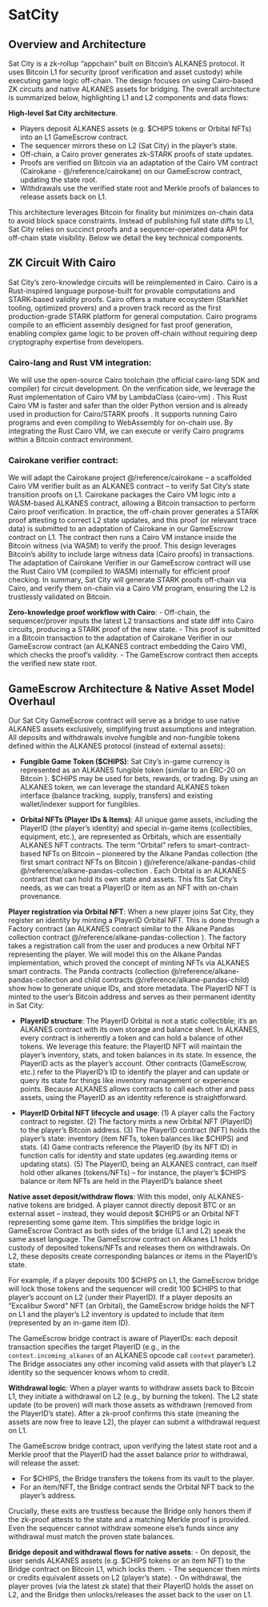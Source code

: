 # SatCity

## Overview and Architecture

Sat City is a zk-rollup “appchain” built on Bitcoin’s ALKANES protocol. It uses Bitcoin L1 for security (proof
verification and asset custody) while executing game logic off-chain. The design focuses on using
Cairo-based ZK circuits and native ALKANES assets for bridging. The overall architecture is summarized
below, highlighting L1 and L2 components and data flows:

**High-level Sat City architecture**. 
 - Players deposit ALKANES assets (e.g. $CHIPS tokens or Orbital NFTs) into an L1 GameEscrow contract. 
 - The sequencer mirrors these on L2 (Sat City) in the player’s state. 
 - Off-chain, a Cairo prover generates zk-STARK proofs of state updates. 
 - Proofs are verified on Bitcoin via an adaptation of the Cairo VM contract (Cairokane - @/reference/cairokane) on our GameEscrow contract, updating the state root. 
 - Withdrawals use the verified state root and Merkle proofs of balances to release assets back on L1.

This architecture leverages Bitcoin for finality but minimizes on-chain data to avoid block space constraints. Instead of publishing full state diffs to L1, Sat City relies on succinct proofs and a sequencer-operated data API for off-chain state visibility. Below we detail the key technical components.

## ZK Circuit With Cairo

Sat City’s zero-knowledge circuits will be reimplemented in Cairo. Cairo is a Rust-inspired language purpose-built for provable computations and STARK-based validity proofs. Cairo offers a mature ecosystem (StarkNet tooling, optimized provers) and a proven track record as the first production-grade STARK platform for general computation. Cairo programs compile to an efficient assembly designed for fast proof generation, enabling complex game logic to be proven off-chain without requiring deep cryptography expertise from developers.

### Cairo-lang and Rust VM integration: 

We will use the open-source Cairo toolchain (the official cairo-lang SDK and compiler) for circuit development. On the verification side, we leverage the Rust implementation of Cairo VM by LambdaClass (cairo-vm) . This Rust Cairo VM is faster and safer than the older Python version and is already used in production for Cairo/STARK proofs . It supports running Cairo programs and even compiling to WebAssembly for on-chain use. By integrating the Rust Cairo VM, we can execute or verify Cairo programs within a Bitcoin contract environment.

### Cairokane verifier contract: 

We will adapt the Cairokane project @/reference/cairokane  – a scaffolded Cairo VM verifier built as an ALKANES contract – to verify Sat City’s state transition proofs on L1. Cairokane packages the Cairo VM logic into a WASM-based ALKANES contract, allowing a Bitcoin transaction to perform Cairo proof verification. In practice, the off-chain prover generates a STARK proof attesting to correct L2 state updates, and this proof (or relevant trace data) is submitted to an adaptation of Cairokane in our GameEscrow contract on L1. The contract then runs a Cairo VM instance inside the Bitcoin witness (via WASM) to verify the proof. This design leverages Bitcoin’s ability to include large witness data (Cairo proofs) in transactions. The adaptation of Cairokane Verifier in our GameEscrow contract will use the Rust Cairo VM (compiled to WASM) internally for efficient proof checking. In summary, Sat City will generate STARK proofs off-chain via Cairo, and verify them on-chain via a Cairo VM program, ensuring the L2 is trustlessly validated on Bitcoin.

**Zero-knowledge proof workflow with Cairo**: 
    - Off-chain, the sequencer/prover inputs the latest L2 transactions and state diff into Cairo circuits, producing a STARK proof of the new state. 
    - This proof is submitted in a Bitcoin transaction to the adaptation of Cairokane Verifier in our GameEscrow contract (an ALKANES contract embedding the Cairo VM), which checks the proof’s validity. 
    - The GameEscrow contract then accepts the verified new state root.

## GameEscrow Architecture & Native Asset Model Overhaul

Our Sat City GameEscrow contract will serve as a bridge to use native ALKANES assets exclusively, simplifying trust assumptions and integration. All deposits and withdrawals involve fungible and non-fungible tokens defined within the ALKANES protocol (instead of external assets):

   -  **Fungible Game Token ($CHIPS)**: Sat City’s in-game currency is represented as an ALKANES fungible
      token (similar to an ERC-20 on Bitcoin ). $CHIPS may be used for bets, rewards, or trading. By
      using an ALKANES token, we can leverage the standard ALKANES token interface (balance tracking,
      supply, transfers) and existing wallet/indexer support for fungibles.

   -  **Orbital NFTs (Player IDs & Items)**: All unique game assets, including the PlayerID (the player’s
      identity) and special in-game items (collectibles, equipment, etc.), are represented as Orbitals, which
      are essentially ALKANES NFT contracts. The term “Orbital” refers to smart-contract-based NFTs on
      Bitcoin – pioneered by the Alkane Pandas collection (the first smart contract NFTs on Bitcoin ) @/reference/alkane-pandas-child @/reference/alkane-pandas-collection . Each Orbital is an ALKANES contract that can hold its own state and assets. This fits Sat City’s needs, as we can treat a PlayerID or item as an NFT with on-chain provenance.

**Player registration via Orbital NFT**: When a new player joins Sat City, they register an identity by minting a
PlayerID Orbital NFT. This is done through a Factory contract (an ALKANES contract similar to the Alkane
Pandas collection contract @/reference/alkane-pandas-collection ). The factory takes a registration call from the user and produces a new Orbital NFT representing the player. We will model this on the Alkane Pandas implementation, which proved the concept of minting NFTs via ALKANES smart contracts. The Panda contracts (collection @/reference/alkane-pandas-collection  and child contracts @/reference/alkane-pandas-child) show how to generate unique IDs, and store metadata. The PlayerID NFT is minted to the user’s Bitcoin address and serves as their permanent identity in Sat City:

  - **PlayerID structure**: The PlayerID Orbital is not a static collectible; it’s an ALKANES contract with its
    own storage and balance sheet. In ALKANES, every contract is inherently a token and can hold a balance of other tokens. We leverage this feature: the PlayerID NFT will maintain the player’s inventory, stats, and token balances in its state. In essence, the PlayerID acts as the player’s account. Other contracts (GameEscrow, etc.) refer to the PlayerID’s ID to identify the player and can update or query its state for things like inventory management or experience points. Because ALKANES allows contracts to call each other and pass assets, using the PlayerID as an identity reference is straightforward.

  - **PlayerID Orbital NFT lifecycle and usage**: 
      (1) A player calls the Factory contract to register. 
      (2) The factory mints a new Orbital NFT (PlayerID) to the player’s Bitcoin address. 
      (3) The PlayerID contract (NFT) holds the player’s state: inventory (item NFTs, token balances like $CHIPS) and stats. 
      (4) Game contracts reference the PlayerID (by its NFT ID) in function calls for identity and state updates (eg.awarding items or updating stats). 
      (5) The PlayerID, being an ALKANES contract, can itself hold other alkanes (tokens/NFTs) – for instance, the player’s $CHIPS balance or item NFTs are held in the PlayerID’s balance sheet

**Native asset deposit/withdraw flows**: With this model, only ALKANES-native tokens are bridged. A player cannot directly deposit BTC or an external asset – instead, they would deposit $CHIPS or an Orbital NFT representing some game item. This simplifies the bridge logic in GameEscrow Contract as both sides of the bridge (L1 and L2) speak the same asset language. The GameEscrow contract on Alkanes L1 holds custody of deposited tokens/NFTs and releases them on withdrawals. On L2, these deposits create corresponding balances or items in the PlayerID’s state.

For example, if a player deposits 100 $CHIPS on L1, the GameEscrow bridge will lock those tokens and the sequencer will
credit 100 $CHIPS to that player’s account on L2 (under their PlayerID). If a player deposits an “Excalibur Sword” NFT (an Orbital), the GameEscrow bridge holds the NFT on L1 and the player’s L2 inventory is updated to include that item (represented by an in-game item ID).

The GameEscrow bridge contract is aware of PlayerIDs: each deposit transaction specifies the target PlayerID (e.g., in the `context.incoming_alkanes` of an ALKANES opcode call `context` parameter). The Bridge associates any other incoming valid assets with that player’s L2 identity so the sequencer knows whom to credit. 

**Withdrawal logic**: When a player wants to withdraw assets back to Bitcoin L1, they initiate a withdrawal on
L2 (e.g., by burning the token). The L2 state update (to be proven) will mark those assets as withdrawn (removed from the PlayerID’s state). After a zk-proof confirms this state (meaning the assets are now free to leave L2), the player can submit a withdrawal request on L1.

The GameEscrow bridge contract, upon verifying the latest state root and a Merkle proof that the PlayerID had the asset
balance prior to withdrawal, will release the asset:
 - For $CHIPS, the Bridge transfers the tokens from its vault to the player.
 - For an item/NFT, the Bridge contract sends the Orbital NFT back to the player’s address.


Crucially, these exits are trustless because the Bridge only honors them if the zk-proof attests to the state and a matching Merkle proof is provided. Even the sequencer cannot withdraw someone else’s funds since any withdrawal must match the proven state balances.

 **Bridge deposit and withdrawal flows for native assets**:
    - On deposit, the user sends ALKANES assets (e.g. $CHIPS tokens or an item NFT) to the Bridge contract on Bitcoin L1, which locks them. 
    - The sequencer then mints or credits equivalent assets on L2 (player’s state). 
    - On withdrawal, the player proves (via the latest zk state) that their PlayerID holds the asset on L2, and the Bridge then unlocks/releases the asset back to the user on L1.


